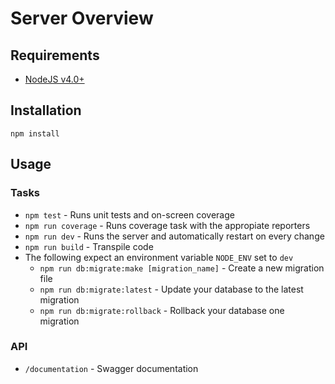 # Server Overview

## Requirements

* [NodeJS v4.0+](https://nodejs.org)

## Installation

`npm install`

## Usage

### Tasks
  * `npm test` - Runs unit tests and on-screen coverage
  * `npm run coverage` - Runs coverage task with the appropiate reporters
  * `npm run dev` - Runs the server and automatically restart on every change
  * `npm run build` - Transpile code
  * The following expect an environment variable `NODE_ENV` set to `dev`
    * `npm run db:migrate:make [migration_name]` - Create a new migration file
    * `npm run db:migrate:latest` - Update your database to the latest migration
    * `npm run db:migrate:rollback` - Rollback your database one migration

### API
  * `/documentation` - Swagger documentation
